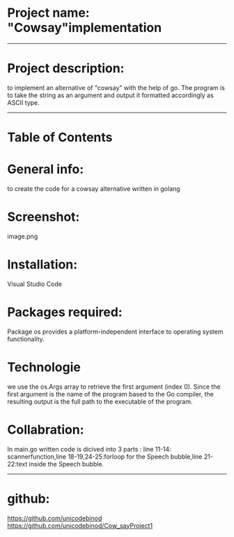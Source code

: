 # Project name: "Cowsay"implementation
***
# Project description:
to implement an alternative of "cowsay" with the help of go.
The program is to take the string as an argument and output it formatted accordingly as ASCII type.
***
# Table of Contents
# General info:
to create the code for a cowsay alternative written in golang 
# Screenshot:
image.png
# Installation:
Visual Studio Code
# Packages required:
Package os provides a platform-independent interface to operating system functionality. 
# Technologie
we use the os.Args array to retrieve the first argument (index 0). Since the first argument is the name of the program based to the Go compiler, the resulting output is the full path to the executable of the program.

# Collabration:
In main.go written code is dicived into 3 parts :
line 11-14: scannerfunction,line 18-19,24-25:forloop for the Speech bubble,line 21-22:text inside the Speech bubble.
***
# github:
https://github.com/unicodebinod
https://github.com/unicodebinod/Cow_sayProject1
